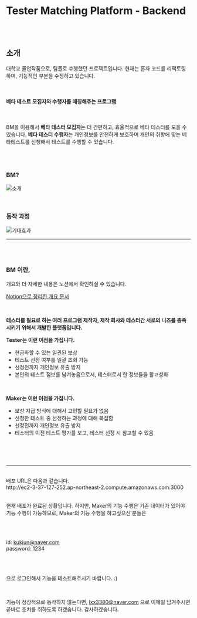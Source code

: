 # Tester Matching Platform - Backend

<br>
<br>

## 소개

대학교 졸업작품으로, 팀플로 수행했던 프로젝트입니다.
현재는 혼자 코드를 리팩토링 하며, 기능적인 부분을 수정하고 있습니다.

<br>

#### 베타 테스트 모집자와 수행자를 매칭해주는 프로그램

<br>

BM을 이용해서
**베타 테스터 모집자**는 더 간편하고, 효율적으로 베타 테스터를 모을 수 있습니다.
**베타 테스터 수행자**는 개인정보를 안전하게 보호하며 개인의 취향에 맞는 베타테스트를 신청해서 테스트를 수행할 수 있습니다.

<br>
<br>

### BM?
![소개](https://user-images.githubusercontent.com/63409722/202464271-51c09c5a-8e60-4f3b-9d4a-a7952679a3c8.png)

<br>

### 동작 과정
![기대효과](https://user-images.githubusercontent.com/63409722/202464522-3d56e194-eb4c-44a4-86b5-0a42c6004015.png)

---

<br>
<br>

### BM 이란,

개요와 더 자세한 내용은 노션에서 확인하실 수 있습니다.

[Notion으로 정리한 개요 문서](https://www.notion.so/kukjun/6378aad79254427b9b95f8a842eb17bc)

<br>

**테스터를 필요로 하는 여러 프로그램 제작자, 제작 회사와 테스터간 서로의 니즈를 충족시키기 위해서 개발한 플랫폼입니다.**

**Tester는 이런 이점을 가집니다.**
* 현금화할 수 있는 일관된 보상
* 테스트 선정 여부를 일괄 조회 가능
* 선정전까지 개인정보 유출 방지
* 본인의 테스트 점보를 남겨놓음으로서, 테스터로서 한 정보들을 활ㄹ성화

<br>

**Maker는 이런 이점을 가집니다.**
* 보상 지급 방식에 대해서 고민할 필요가 없음
* 신청한 테스트 중 선정하는 과정에 대해 복잡함
* 선정전까지 개인정보 유출 방지
* 테스터의 이전 테스트 평가를 보고, 테스터 선정 시 참고할 수 있음

<br>
<br>
<br>

---

<br>
배포 URL은 다음과 같습니다.
<br>
http://ec2-3-37-127-252.ap-northeast-2.compute.amazonaws.com:3000

<br>
<br>

현재 배포가 완료된 상황입니다. 하지만, Maker의 기능 수행은 기존 데이터가 있어야 기능 수행이 가능하므로, Maker의 기능 수행을 하고싶으신 분들은

<br>
<br>

id: kukjun@naver.com
<br>
password: 1234

<br>
<br>

으로 로그인해서 기능을 테스트해주시기 바랍니다. :)

<br>

기능이 정상적으로 동작하지 않는다면, lxx3380@naver.com 으로 이메일 남겨주시면 곧바로 조치를 취하도록 하겠습니다. 감사하겠습니다.


